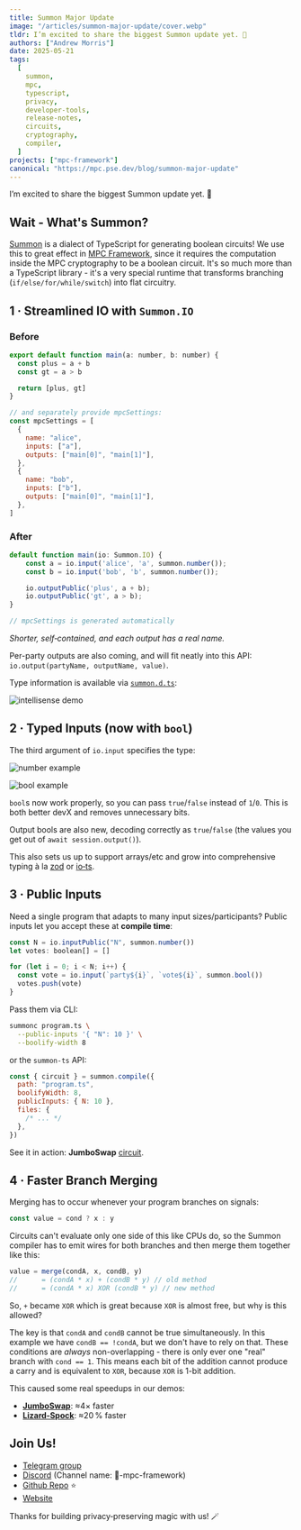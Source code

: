 ```yaml
---
title: Summon Major Update
image: "/articles/summon-major-update/cover.webp"
tldr: I’m excited to share the biggest Summon update yet. 🎉
authors: ["Andrew Morris"]
date: 2025-05-21
tags:
  [
    summon,
    mpc,
    typescript,
    privacy,
    developer-tools,
    release-notes,
    circuits,
    cryptography,
    compiler,
  ]
projects: ["mpc-framework"]
canonical: "https://mpc.pse.dev/blog/summon-major-update"
---
```


I’m excited to share the biggest Summon update yet. 🎉

## Wait - What's Summon?

[Summon](https://github.com/privacy-scaling-explorations/summon) is a dialect of TypeScript for generating boolean circuits! We use this to great effect in [MPC Framework](https://mpc.pse.dev/), since it requires the computation inside the MPC cryptography to be a boolean circuit. It's so much more than a TypeScript library - it's a very special runtime that transforms branching (`if/else/for/while/switch`) into flat circuitry.

## 1 · Streamlined IO with `Summon.IO`

### Before

```js
export default function main(a: number, b: number) {
  const plus = a + b
  const gt = a > b

  return [plus, gt]
}

// and separately provide mpcSettings:
const mpcSettings = [
  {
    name: "alice",
    inputs: ["a"],
    outputs: ["main[0]", "main[1]"],
  },
  {
    name: "bob",
    inputs: ["b"],
    outputs: ["main[0]", "main[1]"],
  },
]
```

### After

```js
default function main(io: Summon.IO) {
    const a = io.input('alice', 'a', summon.number());
    const b = io.input('bob', 'b', summon.number());

    io.outputPublic('plus', a + b);
    io.outputPublic('gt', a > b);
}

// mpcSettings is generated automatically
```

_Shorter, self‑contained, and each output has a real name._

Per-party outputs are also coming, and will fit neatly into this API: `io.output(partyName, outputName, value)`.

Type information is available via [`summon.d.ts`](https://github.com/privacy-scaling-explorations/summon/blob/main/summon.d.ts):

![intellisense demo](/articles/summon-major-update/intellisense-light.webp)

## 2 · Typed Inputs (now with `bool`)

The third argument of `io.input` specifies the type:

![number example](/articles/summon-major-update/number-example-light.webp)

![bool example](/articles/summon-major-update/bool-example-light.webp)

`bool`s now work properly, so you can pass `true`/`false` instead of `1`/`0`. This is both better devX and removes unnecessary bits.

Output bools are also new, decoding correctly as `true`/`false` (the values you get out of `await session.output()`).

This also sets us up to support arrays/etc and grow into comprehensive typing à la [zod](https://zod.dev/?id=basic-usage) or [io‑ts](https://github.com/gcanti/io-ts/blob/master/index.md).

## 3 · Public Inputs

Need a single program that adapts to many input sizes/participants? Public inputs let you accept these at **compile time**:

```js
const N = io.inputPublic("N", summon.number())
let votes: boolean[] = []

for (let i = 0; i < N; i++) {
  const vote = io.input(`party${i}`, `vote${i}`, summon.bool())
  votes.push(vote)
}
```

Pass them via CLI:

```bash
summonc program.ts \
  --public-inputs '{ "N": 10 }' \
  --boolify-width 8
```

or the `summon-ts` API:

```js
const { circuit } = summon.compile({
  path: "program.ts",
  boolifyWidth: 8,
  publicInputs: { N: 10 },
  files: {
    /* ... */
  },
})
```

See it in action: **JumboSwap** [circuit](https://github.com/privacy-scaling-explorations/jumboswap/blob/3f81b87/src/circuit/main.ts).

## 4 · Faster Branch Merging

Merging has to occur whenever your program branches on signals:

```js
const value = cond ? x : y
```

Circuits can't evaluate only one side of this like CPUs do, so the Summon compiler has to emit wires for both branches and then merge them together like this:

```js
value = merge(condA, x, condB, y)
//      = (condA * x) + (condB * y) // old method
//      = (condA * x) XOR (condB * y) // new method
```

So, `+` became `XOR` which is great because `XOR` is almost free, but why is this allowed?

The key is that `condA` and `condB` cannot be true simultaneously. In this example we have `condB == !condA`, but we don't have to rely on that. These conditions are _always_ non-overlapping - there is only ever one "real" branch with `cond == 1`. This means each bit of the addition cannot produce a carry and is equivalent to `XOR`, because `XOR` is 1-bit addition.

This caused some real speedups in our demos:

- [**JumboSwap**](https://mpc.pse.dev/apps/jumboswap): ≈4× faster
- [**Lizard‑Spock**](https://mpc.pse.dev/apps/lizard-spock): ≈20 % faster

## Join Us!

- [Telegram group](https://t.me/+FKnOHTkvmX02ODVl)
- [Discord](https://discord.gg/btXAmwzYJS) (Channel name: 🔮-mpc-framework)
- [Github Repo](https://github.com/privacy-scaling-explorations/mpc-framework) ⭐️
- [Website](https://mpc.pse.dev)

Thanks for building privacy‑preserving magic with us! 🪄
